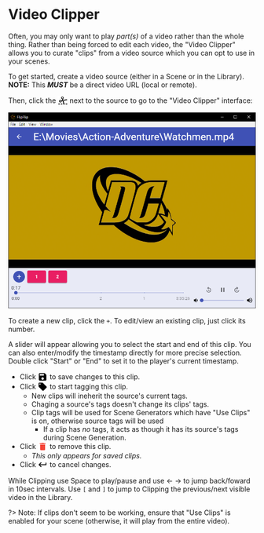 # Video Clipper

Often, you may only want to play _part(s)_ of a video rather than the whole thing. Rather than being forced to edit
each video, the "Video Clipper" allows you to curate "clips" from a video source which you can opt to use in your scenes.

To get started, create a video source (either in a Scene or in the Library). **NOTE:** This **_MUST_** be a direct
video URL (local or remote). 

Then, click the <img style="vertical-align: -5px" src="doc_icons/clip.svg" alt="Clip" width="20" height="20"> 
next to the source to go to the "Video Clipper" interface:

![](doc_images/video_clipper.png) 

To create a new clip, click the `+`. To edit/view an existing clip, just click its number.

A slider will appear allowing you to select the start and end of this clip. You can also enter/modify the timestamp
directly for more precise selection. Double click "Start" or "End" to set it to the player's current timestamp.

* Click <img style="vertical-align: -5px" src="doc_icons/save.svg" alt="Save" width="20" height="20"> to save changes to 
this clip.
* Click <img style="vertical-align: -5px" src="doc_icons/tag.svg" alt="Tag" width="20" height="20"> to start tagging this clip.
  * New clips will ineherit the source's current tags.
  * Chaging a source's tags doesn't change its clips' tags.
  * Clip tags will be used for Scene Generators which have "Use Clips" is on, otherwise source tags will be used
    * If a clip has _no_ tags, it acts as though it has its source's tags during Scene Generation.
* Click <img style="vertical-align: -5px" src="doc_icons/delete.svg" alt="Delete" width="20" height="20"> to remove this clip.
  * _This only appears for saved clips._
* Click <img style="vertical-align: -5px" src="doc_icons/back.svg" alt="Cancel" width="20" height="20"> to cancel changes.

While Clipping use Space to play/pause and use ← → to jump back/foward in 10sec intervals. Use `[` and `]` to jump to 
Clipping the previous/next visible video in the Library.  

?> Note: If clips don't seem to be working, ensure that "Use Clips" is enabled for your scene (otherwise, 
it will play from the entire video). 